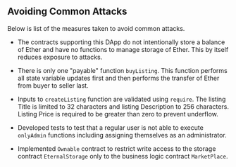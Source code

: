 ## Avoiding Common Attacks

Below is list of the measures taken to avoid common attacks.

* The contracts supporting this DApp do not intentionally store a balance of Ether and have no functions to manage storage of Ether.  This by itself reduces exposure to attacks.

* There is only one "payable" function ```buyListing```.  This function performs all state variable updates first and then performs the transfer of Ether from buyer to seller last.

* Inputs to ```createListing``` function are validated using ```require```. The listing Title is limited to 32 characters and listing Description to 256 characters.  Listing Price is required to be greater than zero to prevent underflow.  

* Developed tests to test that a regular user is not able to execute ```onlyAdmin``` functions including assigning themselves as an administrator.

* Implemented ```Ownable``` contract to restrict write access to the storage contract ```EternalStorage``` only to the business logic contract ```MarketPlace```.